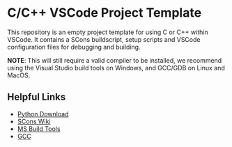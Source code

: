 # C/C++ VSCode Project Template

This repository is an empty project template for using C or C++ within VSCode. It contains a SCons buildscript, setup scripts and VSCode configuration files for debugging and building.

**NOTE**: This will still require a valid compiler to be installed, we recommend using the Visual Studio build tools on Windows, and GCC/GDB on Linux and MacOS.

## Helpful Links

- [Python Download](https://python.org/download)
- [SCons Wiki](https://github.com/SCons/scons/wiki)
- [MS Build Tools](https://visualstudio.microsoft.com/thank-you-downloading-visual-studio/?sku=BuildTools&rel=16)
- [GCC](https://gcc.gnu.org/)
